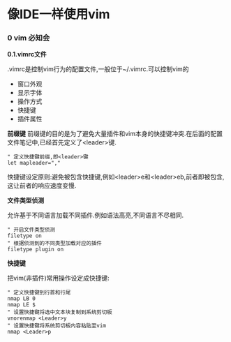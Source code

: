 # 像IDE一样使用vim

### 0 vim 必知会

**0.1.vimrc文件**

.vimrc是控制vim行为的配置文件,一般位于~\/.vimrc.可以控制vim的

* 窗口外观
* 显示字体
* 操作方式
* 快捷键
* 插件属性

**前缀键**
前缀键的目的是为了避免大量插件和vim本身的快捷键冲突.在后面的配置文件笔记中,已经首先定义了&lt;leader&gt;键.

```
" 定义快捷键前缀,即<leader>键
let mapleader=","
```

快捷键设定原则:避免被包含快捷键,例如&lt;leader&gt;e和&lt;leader&gt;eb,前者即被包含,这让前者的响应速度变慢.

**文件类型侦测**

允许基于不同语言加载不同插件.例如语法高亮,不同语言不尽相同.

```
" 开启文件类型侦测
filetype on
" 根据侦测到的不同类型加载对应的插件
filetype plugin on
```

**快捷键**

把vim\(非插件\)常用操作设定成快捷键:

```
" 定义快捷键到行首和行尾
nmap LB 0
nmap LE $
" 设置快捷键将选中文本块复制到系统剪切板
vnorenmap <Leader>y
" 设置快捷键将系统剪切板内容粘贴至vim
nmap <Leader>p

```

